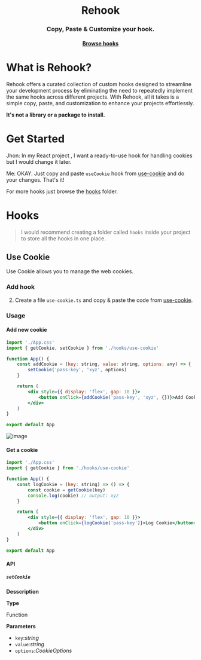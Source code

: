 <h1 align='center'>Rehook</h1>

<h3 align='center'>Copy, Paste & Customize your hook.</h3>
<h4 align='center'><a href="https://github.com/alamenai/rehook/tree/main/src/hooks" target="_blank" >Browse hooks</a></h4>

# What is Rehook?

Rehook offers a curated collection of custom hooks designed to streamline your development process by eliminating the need to repeatedly implement the same hooks across different projects. With Rehook, all it takes is a simple copy, paste, and customization to enhance your projects effortlessly.

<b>It's not a library or a package to install.</b>

# Get Started

Jhon: In my React project , I want a ready-to-use hook for handling cookies but I would change it later.

Me: OKAY. Just copy and paste `useCookie` hook from [use-cookie](https://github.com/alamenai/rehook/blob/main/src/hooks/use-cookie.ts) and do your changes. That's it!

For more hooks just browse the [hooks](https://github.com/alamenai/rehook/tree/main/src/hooks) folder.

# Hooks

> I would recommend creating a folder called `hooks` inside your project to store all the hooks in one place.

## Use Cookie

Use Cookie allows you to manage the web cookies.

### Add hook

2. Create a file `use-cookie.ts` and copy & paste the code from [use-cookie](https://github.com/alamenai/rehook/blob/main/src/hooks/use-cookie.ts).

### Usage

#### Add new cookie

```jsx
import './App.css'
import { getCookie, setCookie } from './hooks/use-cookie'

function App() {
    const addCookie = (key: string, value: string, options: any) => {
        setCookie('pass-key', 'xyz', options)
    }

    return (
        <div style={{ display: 'flex', gap: 10 }}>
            <button onClick={addCookie('pass-key', 'xyz', {})}>Add Cookie</button>
        </div>
    )
}

export default App

```

![image](https://github.com/alamenai/rehook/assets/20143684/dc7b3c1e-5d1f-4ea4-9af0-b764653b1017)

#### Get a cookie

```jsx
import './App.css'
import { getCookie } from './hooks/use-cookie'

function App() {
    const logCookie = (key: string) => () => {
        const cookie = getCookie(key)
        console.log(cookie) // output: xyz
    }

    return (
        <div style={{ display: 'flex', gap: 10 }}>
            <button onClick={logCookie('pass-key')}>Log Cookie</button>
        </div>
    )
}

export default App


```

#### API

##### `setCookie`

**Desscription**

**Type**

Function

**Parameters**

-   `key`:_string_
-   `value`:_string_
-   `options`:_CookieOptions_
